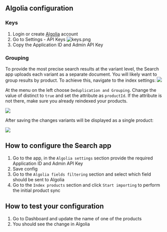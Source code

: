 ## Algolia configuration

### Keys

1. Login or create [Algolia](https://www.algolia.com/) account
2. Go to Settings - API Keys
   ![keys.png](./images/keys.png)
3. Copy the Application ID and Admin API Key

### Grouping

To provide the most precise search results at the variant level, the Search app uploads each variant as a separate document. You will likely want to group results by product. To achieve this, navigate to the index settings:
![](images/index_initial.png)

At the menu on the left choose `Deduplication and Grouping`. Change the value of distinct to `true` and set the attribute as `productId`. If the attribute is not there, make sure you already reindexed your products.

![](images/index_configuration.png)

After saving the changes variants will be displayed as a single product:

![](images/index_configured.png)

## How to configure the Search app

1. Go to the app, in the `Algolia settings` section provide the required Application ID and Admin API Key
2. Save config
3. Go to the `Algolia fields filtering` section and select which field should be sent to Algolia
4. Go to the `Index products` section and click `Start importing` to perform the initial product sync

## How to test your configuration

1. Go to Dashboard and update the name of one of the products
2. You should see the change in Algolia
